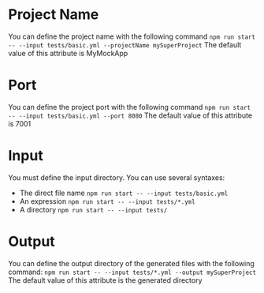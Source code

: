 # Project Name
You can define the project name with the following command
`npm run start -- --input tests/basic.yml --projectName mySuperProject`
The default value of this attribute is MyMockApp

# Port
You can define the project port with the following command
`npm run start -- --input tests/basic.yml --port 8080`
The default value of this attribute is 7001

# Input
You must define the input directory. You can use several syntaxes:
* The direct file name
`npm run start -- --input tests/basic.yml`
* An expression
`npm run start -- --input tests/*.yml`
* A directory
`npm run start -- --input tests/`

# Output
You can define the output directory of the generated files with the following command:
`npm run start -- --input tests/*.yml --output mySuperProject`
The default value of this attribute is the generated directory